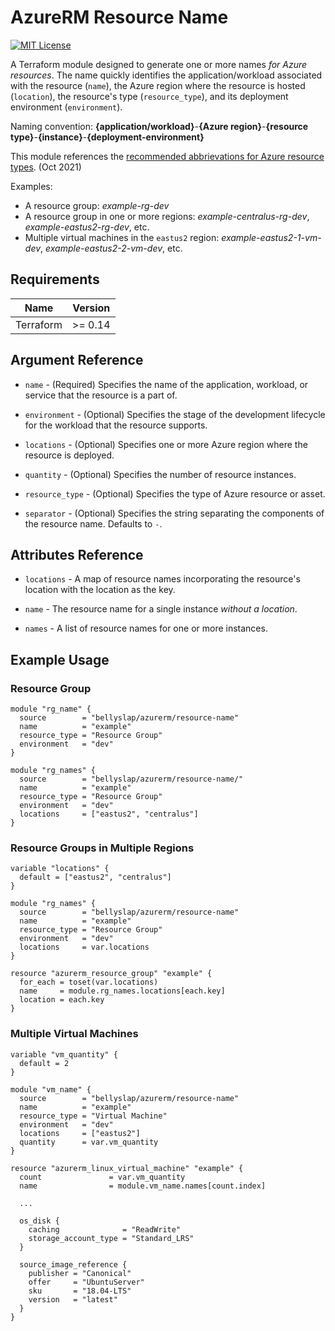 # AzureRM Resource Name

[![MIT License](https://img.shields.io/badge/License-MIT-brightgreen)](LICENSE)

A Terraform module designed to generate one or more names _for Azure resources_. The name quickly identifies the application/workload associated with the resource (`name`), the Azure region where the resource is hosted (`location`), the resource's type (`resource_type`), and its deployment environment (`environment`). 

Naming convention: **{application/workload}**-**{Azure region}**-**{resource type}**-**{instance}**-**{deployment-environment}**

This module references the [recommended abbrievations for Azure resource types](https://docs.microsoft.com/en-us/azure/cloud-adoption-framework/ready/azure-best-practices/resource-abbreviations). (Oct 2021)

Examples:

- A resource group: _example-rg-dev_
- A resource group in one or more regions: _example-centralus-rg-dev_, _example-eastus2-rg-dev_, etc.
- Multiple virtual machines in the `eastus2` region: _example-eastus2-1-vm-dev_, _example-eastus2-2-vm-dev_, etc.

## Requirements

|Name|Version|
|---|---|
|Terraform|>= 0.14

## Argument Reference

- `name` - (Required) Specifies the name of the application, workload, or service that the resource is a part of.

- `environment` - (Optional) Specifies the stage of the development lifecycle for the workload that the resource supports.

- `locations` - (Optional) Specifies one or more Azure region where the resource is deployed.

- `quantity` - (Optional) Specifies the number of resource instances.

- `resource_type` - (Optional) Specifies the type of Azure resource or asset.

- `separator` - (Optional) Specifies the string separating the components of the resource name. Defaults to `-`.

## Attributes Reference

- `locations` - A map of resource names incorporating the resource's location with the location as the key.

- `name` - The resource name for a single instance _without a location_.

- `names` - A list of resource names for one or more instances.

## Example Usage

### Resource Group

```hcl
module "rg_name" {
  source        = "bellyslap/azurerm/resource-name"
  name          = "example"
  resource_type = "Resource Group"
  environment   = "dev"
}

module "rg_names" {
  source        = "bellyslap/azurerm/resource-name/"
  name          = "example"
  resource_type = "Resource Group"
  environment   = "dev"
  locations     = ["eastus2", "centralus"]
}
```

### Resource Groups in Multiple Regions

```hcl
variable "locations" {
  default = ["eastus2", "centralus"]
}

module "rg_names" {
  source        = "bellyslap/azurerm/resource-name"
  name          = "example"
  resource_type = "Resource Group"
  environment   = "dev"
  locations     = var.locations
}

resource "azurerm_resource_group" "example" {
  for_each = toset(var.locations)
  name     = module.rg_names.locations[each.key]
  location = each.key
}
```

### Multiple Virtual Machines

```hcl
variable "vm_quantity" {
  default = 2
}

module "vm_name" {
  source        = "bellyslap/azurerm/resource-name"
  name          = "example"
  resource_type = "Virtual Machine"
  environment   = "dev"
  locations     = ["eastus2"]
  quantity      = var.vm_quantity
}

resource "azurerm_linux_virtual_machine" "example" {
  count               = var.vm_quantity
  name                = module.vm_name.names[count.index]

  ...

  os_disk {
    caching              = "ReadWrite"
    storage_account_type = "Standard_LRS"
  }

  source_image_reference {
    publisher = "Canonical"
    offer     = "UbuntuServer"
    sku       = "18.04-LTS"
    version   = "latest"
  }
}
```
